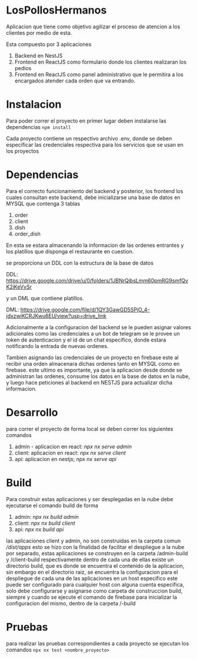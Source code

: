 # LosPollosHermanos

Aplicacion que tiene como objetivo agilizar el proceso de atencion a los clientes por medio de esta.

Esta compuesto por 3 aplicaciones 

1. Backend en NestJS
2. Frontend en ReactJS como formulario donde los clientes realizaran los pedios
3. Frontend en ReactJS como panel administrativo que le permitira a los encargados atender cada orden que va entrando.


# Instalacion
Para poder correr el proyecto en primer lugar deben instalarse las dependencias
`npm install`

Cada proyecto contiene un respectivo archivo .env, donde se deben especificar las credenciales respectiva para los servicios que se usan en los proyectos


# Dependencias
Para el correcto funcionamiento del backend y posterior, los frontend los cuales consultan este backend, debe inicializarse una base de datos en MYSQL
que contenga 3 tablas
1. order
2. client
3. dish
4. order_dish

En esta se estara almacenando la informacion de las ordenes entrantes y los platillos que disponga el restaurante en cuestion.

se proporciona un DDL con la estructura de la base de datos 

DDL: https://drive.google.com/drive/u/0/folders/1JBNrQibsLmm60pmRG9smfQvK2iKeVvSr

y un DML que contiene platillos.

DML: https://drive.google.com/file/d/1QY3GawGD5SPjO_4-jdxzwiKCRJKwu6EU/view?usp=drive_link

Adicionalmente a la configuracion del backend se le pueden asignar valores adicionales como las credenciales a un bot de telegram
se le provee un token de autenticacion y el id de un chat especifico, donde estara notificando la entrada de nuevas ordenes.

Tambien asignando las credenciales de un proyecto en firebase este al recibir una orden almacenara dichas ordenes tanto en MYSQL como en firebase.
este ultimo es importante, ya que la aplicacion desde donde se administran las ordenes, consume los datos en la base de datos en la nube, y luego hace peticiones
al backend en NESTJS para actualizar dicha informacion.

# Desarrollo

para correr el proyecto de forma local se deben correr los siguientes comandos

1. admin - aplicacion en react: *npx nx serve admin*
2. client: aplicacion en react: *npx nx serve client*
3. api: aplicacion en nestjs; *npx nx serve api*

# Build

Para construir estas aplicaciones y ser desplegadas en la nube
debe ejecutarse el comando build de forma
1. admin: *npx nx build admin*
2. client: *npx nx build client*
3. api: *npx nx build api*

las aplicaciones client y admin, no son construidas en la carpeta comun */dist/apps*
esto se hizo con la finalidad de facilitar el despliegue a la nube por separado,
estas aplicaciones se construyen en la carpeta /admin-build y /client-build respectivamente
dentro de cada una de ellas existe un directorio build, que es donde se encuentra el contenido de la aplicacion,
sin embargo en el directorio raiz, se encuentra la configuracion para el despliegue de cada una de las aplicaciones en un host especifico
este puede ser configurado para cualquier host con alguna cuenta especifica, solo debe configurarse y asignarse como carpeta de construccion
build, siempre y cuando se ejecute el comando de firebase para inicializar la configuracion del mismo, dentro de la carpeta /<proyecto>-build

# Pruebas
para realizar las pruebas correspondientes a cada proyecto se ejecutan los comandos
`npx nx test <nombre_proyecto>`

